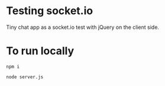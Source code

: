 # Testing socket.io

Tiny chat app as a socket.io test with jQuery on the client side.

# To run locally

`npm i`

`node server.js`

